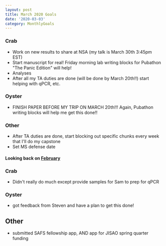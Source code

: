 ```yaml
---
layout: post
title: March 2020 Goals
date: '2020-03-03'
category: MonthlyGoals
---
```

 
### Crab
- Work on new results to share at NSA (my talk is March 30th 3:45pm EST)     
- Start manuscript for real! Friday morning lab writing blocks for Pubathon "The Panic Edition" will help! 
- Analyses
- After all my TA duties are done (will be done by March 20th!!) start helping with qPCR, etc.

### Oyster
- FINISH PAPER BEFORE MY TRIP ON MARCH 20th!!! Again, Pubathon writing blocks will help me get this done!! 

### Other
- After TA duties are done, start blocking out specific chunks every week that I'll do my capstone 
- Set MS defense date

#### Looking back on [February](https://grace-ac.github.io/feb_goals/)
### Crab
- Didn't really do much except provide samples for Sam to prep for qPCR

### Oyster
- got feedback from Steven and have a plan to get this done!

## Other
- submitted SAFS fellowship app, AND app for JISAO spring quarter funding

